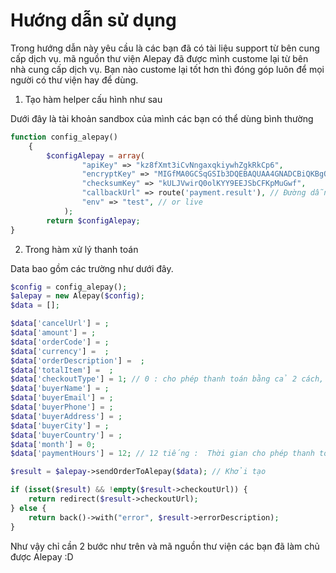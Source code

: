 # Hướng dẫn sử dụng 

Trong hướng dẫn này yêu cầu là các bạn đã có tài liệu support từ bên cung cấp dịch vụ. mã nguồn thư viện Alepay đã được mình custome lại từ bên nhà cung cấp dịch vụ. Bạn nào custome lại tốt hơn thì đóng góp luôn để mọi người có thư viện hay để dùng.

1. Tạo hàm helper cấu hình như sau

Dưới đây là tài khoản sandbox của mình các bạn có thể dùng bình thường

```PHP
function config_alepay()
    {    
        $configAlepay = array(
                "apiKey" => "kz8fXmt3iCvNngaxqkiywhZgkRkCp6",
                "encryptKey" => "MIGfMA0GCSqGSIb3DQEBAQUAA4GNADCBiQKBgQCMwnqarPvrWA1G9Xy2o8MZmxPH/BkAOZmAeTkG3WxZGsqG53IX1qqmzMFIRTBNfLPW4w+BhVksYQRX7gsfe/UynjxkwEZxSL+EwPhsBJ/1mL3HrjT9Yy3FKYFIWqTaXNgvZ2mmn2XqYAbI47ra/FEW0qoz74s+YC8g+N2gtzbMKQIDAQAB",
                "checksumKey" => "kULJVwirQ0olKYY9EEJSbCFKpMuGwf",
                "callbackUrl" => route('payment.result'), // Đường dẫn sẽ xử lý khi thanh toán xong.
                "env" => "test", // or live
            );
    	return $configAlepay;
}
```
2. Trong hàm xử lý thanh toán 

Data bao gồm các trường như dưới đây.

```PHP
$config = config_alepay();
$alepay = new Alepay($config);
$data = [];

$data['cancelUrl'] = ;
$data['amount'] = ;
$data['orderCode'] = ;
$data['currency'] =  ;
$data['orderDescription'] =  ;
$data['totalItem'] =  ;
$data['checkoutType'] = 1; // 0 : cho phép thanh toán bằng cả 2 cách, 1 : chỉ thanh toán thường , 2: chỉ thanh toán trả góp
$data['buyerName'] = ;
$data['buyerEmail'] = ;
$data['buyerPhone'] = ;
$data['buyerAddress'] = ;
$data['buyerCity'] = ;
$data['buyerCountry'] = ;
$data['month'] = 0;
$data['paymentHours'] = 12; // 12 tiếng :  Thời gian cho phép thanh toán (tính bằng giờ)

$result = $alepay->sendOrderToAlepay($data); // Khởi tạo

if (isset($result) && !empty($result->checkoutUrl)) {
	return redirect($result->checkoutUrl);
} else {
	return back()->with("error", $result->errorDescription);
}
```

Như vậy chỉ cần 2 bước như trên và mã nguồn thư viện các bạn đã làm chủ được Alepay :D